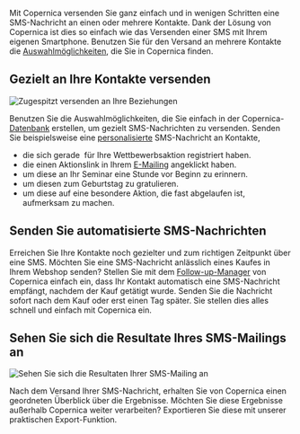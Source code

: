 Mit Copernica versenden Sie ganz einfach und in wenigen Schritten eine
SMS-Nachricht an einen oder mehrere Kontakte. Dank der Lösung von
Copernica ist dies so einfach wie das Versenden einer SMS mit Ihrem
eigenen Smartphone. Benutzen Sie für den Versand an mehrere Kontakte die
[Auswahlmöglichkeiten](./define-target-groups-with-selections.md "Definieren Sie Zielgruppen mit Selektionen"),
die Sie in Copernica finden.

Gezielt an Ihre Kontakte versenden
----------------------------------

![Zugespitzt versenden an Ihre
Beziehungen](../images/de-sms-nachricht-versenden-01-thumb.png "Zugespitzt versenden an Ihre Beziehungen")

Benutzen Sie die Auswahlmöglichkeiten, die Sie einfach in der
Copernica-[Datenbank](./creating-your-own-databases.md "Erstellen Sie Ihre eigene Datenbank")
erstellen, um gezielt SMS-Nachrichten zu versenden. Senden Sie
beispielsweise eine
[personalisierte](./create-your-text-message.md "SMS-Nachricht machen")
SMS-Nachricht an Kontakte,

-   die sich gerade  für Ihre Wettbewerbsaktion registriert haben.
-   die einen Aktionslink in Ihrem
    [E-Mailing](http://www.copernica.com/de/funktionen/e-mailings "E-Mailings")
    angeklickt haben.
-   um diese an Ihr Seminar eine Stunde vor Beginn zu erinnern.
-   um diesen zum Geburtstag zu gratulieren.
-   um diese auf eine besondere Aktion, die fast abgelaufen ist,
    aufmerksam zu machen.

Senden Sie automatisierte SMS-Nachrichten
-----------------------------------------

Erreichen Sie Ihre Kontakte noch gezielter und zum richtigen Zeitpunkt
über eine SMS. Möchten Sie eine SMS-Nachricht anlässlich eines Kaufes in
Ihrem Webshop senden? Stellen Sie mit dem
[Follow-up-Manager](./automate-your-campaigns.md "Automatisieren Sie Ihre Kampagnen")
von Copernica einfach ein, dass Ihr Kontakt automatisch eine
SMS-Nachricht empfängt, nachdem der Kauf getätigt wurde. Senden Sie die
Nachricht sofort nach dem Kauf oder erst einen Tag später. Sie stellen
dies alles schnell und einfach mit Copernica ein.

Sehen Sie sich die Resultate Ihres SMS-Mailings an
--------------------------------------------------

![Sehen Sie sich die Resultaten Ihrer SMS-Mailing
an](../images/de-sms-nachricht-versenden-02-thumb.png "Sehen Sie sich die Resultaten Ihrer SMS-Mailing an")

Nach dem Versand Ihrer SMS-Nachricht, erhalten Sie von Copernica einen
geordneten Überblick über die Ergebnisse. Möchten Sie diese Ergebnisse
außerhalb Copernica weiter verarbeiten? Exportieren Sie diese mit
unserer praktischen Export-Funktion.
